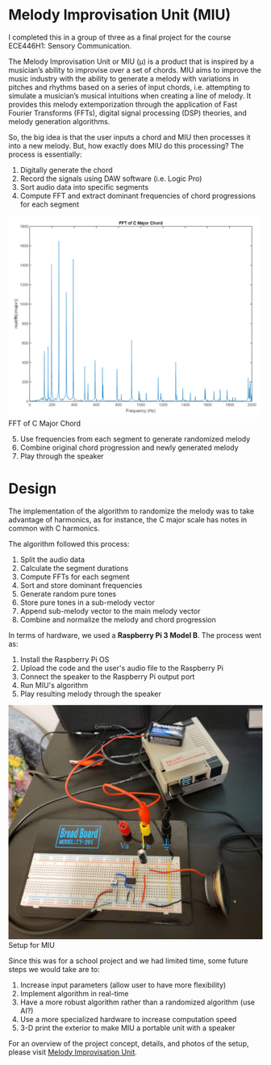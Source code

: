 # Melody Improvisation Unit (MIU) 

I completed this in a group of three as a final project for the course ECE446H1: Sensory Communication.

The Melody Improvisation Unit or MIU (μ) is a product that is inspired by a musician’s ability to improvise over a set of chords. MIU aims to improve the music industry with the ability to generate a melody with variations in pitches and rhythms based on a series of input chords, i.e. attempting to simulate a musician’s musical intuitions when creating a line of melody. It provides this melody extemporization through the application of Fast Fourier Transforms (FFTs), digital signal processing (DSP) theories, and melody generation algorithms.

So, the big idea is that the user inputs a chord and MIU then processes it into a new melody. But, how exactly does MIU do this processing? The process is essentially:

1. Digitally generate the chord 
2. Record the signals using DAW software (i.e. Logic Pro)
3. Sort audio data into specific segments
4. Compute FFT and extract dominant frequencies of chord progressions for each segment

![screenshot](readme_img/fft.png)
FFT of C Major Chord

5. Use frequencies from each segment to generate randomized melody 
6. Combine original chord progression and newly generated melody
7. Play through the speaker

# Design

The implementation of the algorithm to randomize the melody was to take advantage of harmonics, as for instance, the C major scale has notes in common with C harmonics.

The algorithm followed this process:

1. Split the audio data
2. Calculate the segment durations
3. Compute FFTs for each segment
4. Sort and store dominant frequencies
5. Generate random pure tones
6. Store pure tones in a sub-melody vector
7. Append sub-melody vector to the main melody vector
8. Combine and normalize the melody and chord progression

In terms of hardware, we used a **Raspberry Pi 3 Model B**. The process went as:

1. Install the Raspberry Pi OS
2. Upload the code and the user's audio file to the Raspberry Pi 
3. Connect the speaker to the Raspberry Pi output port
4. Run MIU's algorithm
5. Play resulting melody through the speaker

![screenshot](readme_img/setup.png)
Setup for MIU

Since this was for a school project and we had limited time, some future steps we would take are to:

1. Increase input parameters (allow user to have more flexibility)
2. Implement algorithm in real-time
3. Have a more robust algorithm rather than a randomized algorithm (use AI?)
4. Use a more specialized hardware to increase computation speed
5. 3-D print the exterior to make MIU a portable unit with a speaker

For an overview of the project concept, details, and photos of the setup, please visit [Melody Improvisation Unit](https://markociricilic.com/projects/miu/).



